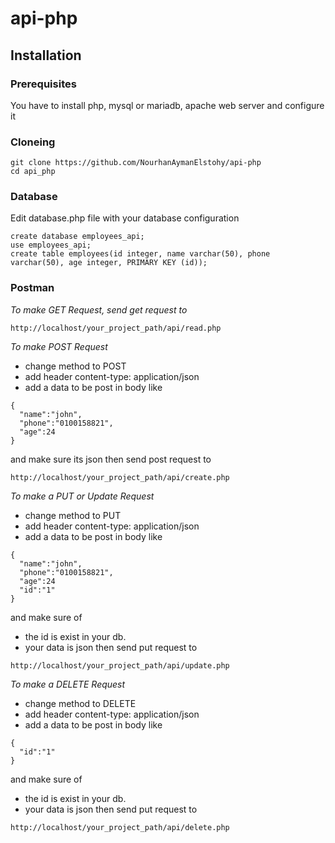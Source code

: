 # api-php

## Installation

### Prerequisites

You have to install php, mysql or mariadb, apache web server and configure it

### Cloneing

```
git clone https://github.com/NourhanAymanElstohy/api-php
cd api_php
```

### Database

Edit database.php file with your database configuration

```
create database employees_api;
use employees_api;
create table employees(id integer, name varchar(50), phone varchar(50), age integer, PRIMARY KEY (id));
```

### Postman

_To make GET Request, send get request to_

```
http://localhost/your_project_path/api/read.php
```

_To make POST Request_

- change method to POST
- add header content-type: application/json
- add a data to be post in body like

```
{
  "name":"john",
  "phone":"0100158821",
  "age":24
}
```

and make sure its json then send post request to

```
http://localhost/your_project_path/api/create.php
```

_To make a PUT or Update Request_

- change method to PUT
- add header content-type: application/json
- add a data to be post in body like

```
{
  "name":"john",
  "phone":"0100158821",
  "age":24
  "id":"1"
}
```

and make sure of

- the id is exist in your db.
- your data is json
  then send put request to

```
http://localhost/your_project_path/api/update.php
```

_To make a DELETE Request_

- change method to DELETE
- add header content-type: application/json
- add a data to be post in body like

```
{
  "id":"1"
}
```

and make sure of

- the id is exist in your db.
- your data is json
  then send put request to

```
http://localhost/your_project_path/api/delete.php
```
